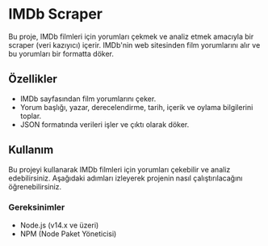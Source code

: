 # IMDb Scraper

Bu proje, IMDb filmleri için yorumları çekmek ve analiz etmek amacıyla bir scraper (veri kazıyıcı) içerir. IMDb'nin web sitesinden film yorumlarını alır ve bu yorumları bir formatta döker.

## Özellikler
- IMDb sayfasından film yorumlarını çeker.
- Yorum başlığı, yazar, derecelendirme, tarih, içerik ve oylama bilgilerini toplar.
- JSON formatında verileri işler ve çıktı olarak döker.

## Kullanım

Bu projeyi kullanarak IMDb filmleri için yorumları çekebilir ve analiz edebilirsiniz. Aşağıdaki adımları izleyerek projenin nasıl çalıştırılacağını öğrenebilirsiniz.

### Gereksinimler
- Node.js (v14.x ve üzeri)
- NPM (Node Paket Yöneticisi)
